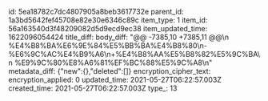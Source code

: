 id: 5ea18782c7dc4807905a8beb3617732e
parent_id: 1a3bd5642fef45708e82e30e6346c89c
item_type: 1
item_id: 56a163540d3f48209082d5d9ecd9ec38
item_updated_time: 1622096054424
title_diff: 
body_diff: "@@ -7385,10 +7385,11 @@\\n %E4%B8%BA%E6%9E%84%E5%BB%BA%E4%B8%80\\n-%E6%9C%AC%E4%B9%A6\\n+%E4%B8%AA%E5%B8%82%E5%9C%BA\\n %E9%9C%80%E8%A6%81%EF%BC%88%E5%9C%A8\\n"
metadata_diff: {"new":{},"deleted":[]}
encryption_cipher_text: 
encryption_applied: 0
updated_time: 2021-05-27T06:22:57.003Z
created_time: 2021-05-27T06:22:57.003Z
type_: 13